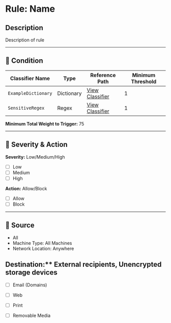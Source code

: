 # Rule: Name

## Description  
Description of rule

---

## 🔧 Condition

| Classifier Name                          | Type        | Reference Path                                                  | Minimum Threshold |
|------------------------------------------|-------------|-----------------------------------------------------------------|--------|
| `ExampleDictionary`                      | Dictionary  | [View Classifier](../classifiers/custom/Dictionaries/ExampleDictionary.md) | 1
| `SensitiveRegex`                         | Regex       | [View Classifier](../classifiers/custom/Regex/SensitiveRegex.md)         | 1

**Minimum Total Weight to Trigger:** 75

---

## 🚦 Severity & Action

**Severity:** Low/Medium/High
- [ ] Low
- [ ] Medium
- [ ] High

**Action:** Allow/Block
- [ ] Allow
- [ ] Block

---

## 📡 Source
- All
- Machine Type: All Machines
- Network Location: Anywhere

## Destination:** External recipients, Unencrypted storage devices
- [ ] Email (Domains)
- [ ] Web
- [ ] Print
- [ ] Removable Media  

